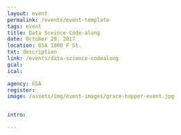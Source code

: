 ```yaml
---
layout: event
permalink: /events/event-template
tags: event
title: Data Sceince Code-along
date: October 20, 2017
location: GSA 1800 F St.
txt: description
link: /events/data-science-codealong
gcal: 
ical: 

agency: GSA
register: 
image: /assets/img/event-images/grace-hopper-event.jpg


intro: 

---
```

